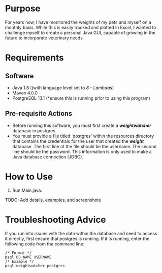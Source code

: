 # Purpose

For years now, I have monitored the weights of my pets and myself on a monthly basis. While this is easily tracked and plotted in Excel, I wanted to challenge myself to create a personal Java GUI, capable of growing in the future to incorporate veterinary needs.

# Requirements
## Software
- Java 1.8 ()with language level set to _8 - Lambdas_)
- Maven 4.0.0
- PostgreSQL 13.1 (*ensure this is running prior to using this program)
## Pre-requisite Actions
- Before running this software, you must first create a _**weightwatcher**_ database in postgres.
- You must provide a file titled 'postgres' within the resources directory that contains the credentials for the user that created the _**weight**_ database. The first line of the file should be the username. The second line should be the password. This information is only used to make a Java database connection (JDBC).

# How to Use
1. Run Main.java.

TODO: Add details, examples, and screenshots

# Troubleshooting Advice
If you run into issues with the data within the database and need to access it directly, first ensure that postgres is running. If it is running, enter the following code from the command line:
```
/* Format */
psql DB_NAME USERNAME
/* Example */
psql weightwatcher postgres
```